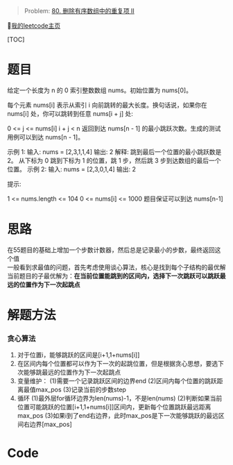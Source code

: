> Problem: [80. 删除有序数组中的重复项 II](https://leetcode.cn/problems/remove-duplicates-from-sorted-array-ii/description/)

🐷[我的leetcode主页](https://leetcode.cn/u/qui22ical-gagariny8t/)

[TOC]

# 题目
给定一个长度为 n 的 0 索引整数数组 nums。初始位置为 nums[0]。

每个元素 nums[i] 表示从索引 i 向前跳转的最大长度。换句话说，如果你在 nums[i] 处，你可以跳转到任意 nums[i + j] 处:

0 <= j <= nums[i] 
i + j < n
返回到达 nums[n - 1] 的最小跳跃次数。生成的测试用例可以到达 nums[n - 1]。

示例 1:
输入: nums = [2,3,1,1,4]
输出: 2
解释: 跳到最后一个位置的最小跳跃数是 2。
     从下标为 0 跳到下标为 1 的位置，跳 1 步，然后跳 3 步到达数组的最后一个位置。
示例 2:
输入: nums = [2,3,0,1,4]
输出: 2

提示:

1 <= nums.length <= 104
0 <= nums[i] <= 1000
题目保证可以到达 nums[n-1]

# 思路

在55题目的基础上增加一个步数计数器，然后总是记录最小的步数，最终返回这个值<br>
一般看到求最值的问题，首先考虑使用谈心算法，核心是找到每个子结构的最优解<br>
当前题目的子最优解为：**在当前位置能跳到的区间内，选择下一次跳跃可以跳跃最远的位置作为下一次起跳点**

# 解题方法
### 贪心算法
1. 对于位置i，能够跳跃的区间是[i+1,1+nums[i]]
2. 在区间内每个位置都可以作为下一次的起跳位置，但是根据贪心思想，要选下次能够跳最远的位置作为下一次起跳点
3. 变量维护：
   (1)需要一个记录跳跃区间的边界end
   (2)区间内每个位置的跳跃距离最值max_pos
   (3)记录当前的步数step
4. 循环
   (1)最外层for循环边界为len(nums)-1，不是len(nums)
   (2)判断如果当前位置可能跳跃的位置[i+1,1+nums[i]]区间内，更新每个位置跳跃最远距离max_pos
   (3)如果i到了end右边界，此时max_pos是下一次能够跳跃的最远区间右边界[max_pos]
# Code